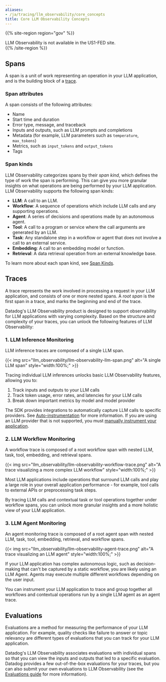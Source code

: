 ```yaml
---
aliases:
- /ja/tracing/llm_observability/core_concepts
title: Core LLM Observability Concepts
---
```


{{% site-region region="gov" %}}
<div class="alert alert-warning">
LLM Observability is not available in the US1-FED site.
</div>
{{% /site-region %}}

## Spans

A span is a unit of work representing an operation in your LLM application, and is the building block of a [trace](#traces).

### Span attributes

A span consists of the following attributes:
- Name
- Start time and duration
- Error type, message, and traceback
- Inputs and outputs, such as LLM prompts and completions
- Metadata (for example, LLM parameters such as `temperature`, `max_tokens`)
- Metrics, such as `input_tokens` and `output_tokens`
- Tags

### Span kinds

LLM Observability categorizes spans by their *span kind*, which defines the type of work the span is performing. This can give you more granular insights on what operations are being performed by your LLM application. LLM Observability supports the following span kinds:

- **LLM**: A call to an LLM.
- **Workflow**: A sequence of operations which include LLM calls and any supporting operations.
- **Agent**: A series of decisions and operations made by an autonomous agent.
- **Tool**: A call to a program or service where the call arguments are generated by an LLM.
- **Task**: Any standalone step in a workflow or agent that does not involve a call to an external service.
- **Embedding**: A call to an embedding model or function.
- **Retrieval**: A data retrieval operation from an external knowledge base.

To learn more about each span kind, see [Span Kinds][1].

## Traces

A trace represents the work involved in processing a request in your LLM application, and consists of one or more nested spans. A *root span* is the first span in a trace, and marks the beginning and end of the trace.

Datadog's LLM Observability product is designed to support observability for LLM applications with varying complexity. Based on the structure and complexity of your traces, you can unlock the following features of LLM Observability:

### 1. LLM Inference Monitoring

LLM inference traces are composed of a single LLM span.

{{< img src="llm_observability/llm-observability-llm-span.png" alt="A single LLM span" style="width:100%;" >}}

Tracing individual LLM inferences unlocks basic LLM Observability features, allowing you to:

1. Track inputs and outputs to your LLM calls
2. Track token usage, error rates, and latencies for your LLM calls
3. Break down important metrics by model and model provider

The SDK provides integrations to automatically capture LLM calls to specific providers. See [Auto-instrumentation][2] for more information. If you are using an LLM provider that is not supported, you must [manually instrument your application][4].

### 2. LLM Workflow Monitoring

A workflow trace is composed of a root workflow span with nested LLM, task, tool, embedding, and retrieval spans.

{{< img src="llm_observability/llm-observability-workflow-trace.png" alt="A trace visualizing a more complex LLM workflow" style="width:100%;" >}}

Most LLM applications include operations that surround LLM calls and play a large role in your overall application performance - for example, tool calls to external APIs or preprocessing task steps.

By tracing LLM calls and contextual task or tool operations together under workflow spans, you can unlock more granular insights and a more holistic view of your LLM application.

### 3. LLM Agent Monitoring

An agent monitoring trace is composed of a root agent span with nested LLM, task, tool, embedding, retrieval, and workflow spans.

{{< img src="llm_observability/llm-observability-agent-trace.png" alt="A trace visualizing an LLM agent" style="width:100%;" >}}

If your LLM application has complex autonomous logic, such as decision-making that can't be captured by a static workflow, you are likely using an LLM Agent. Agents may execute multiple different workflows depending on the user input.

You can instrument your LLM application to trace and group together all workflows and contextual operations run by a single LLM agent as an agent trace.

## Evaluations

Evaluations are a method for measuring the performance of your LLM application. For example, quality checks like failure to answer or topic relevancy are different types of evaluations that you can track for your LLM application.

Datadog's LLM Observability associates evaluations with individual spans so that you can view the inputs and outputs that led to a specific evaluation. Datadog provides a few out-of-the-box evaluations for your traces, but you can also submit your own evaluations to LLM Observability (see the [Evaluations guide][3] for more information).

[1]: /ja/llm_observability/span_kinds
[2]: /ja/llm_observability/auto_instrumentation
[3]: /ja/llm_observability/submit_evaluations
[4]: /ja/llm_observability/trace_an_llm_application/?tab=decorators#instrument-your-llm-application